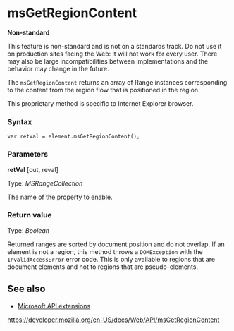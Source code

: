 # msGetRegionContent

**Non-standard**

This feature is non-standard and is not on a standards track. Do not use it on production sites facing the Web: it will not work for every user. There may also be large incompatibilities between implementations and the behavior may change in the future.

The `msGetRegionContent` returns an array of Range instances corresponding to the content from the region flow that is positioned in the region.

This proprietary method is specific to Internet Explorer browser.

### Syntax

    var retVal = element.msGetRegionContent();

### Parameters

**retVal** \[out, reval\]

Type: _MSRangeCollection_

The name of the property to enable.

### Return value

Type: _Boolean_

Returned ranges are sorted by document position and do not overlap. If an element is not a region, this method throws a `DOMException` with the `InvalidAccessError` error code. This is only available to regions that are document elements and not to regions that are pseudo-elements.

## See also

- [Microsoft API extensions](microsoft_extensions)

<a href="https://developer.mozilla.org/en-US/docs/Web/API/msGetRegionContent" class="_attribution-link">https://developer.mozilla.org/en-US/docs/Web/API/msGetRegionContent</a>

